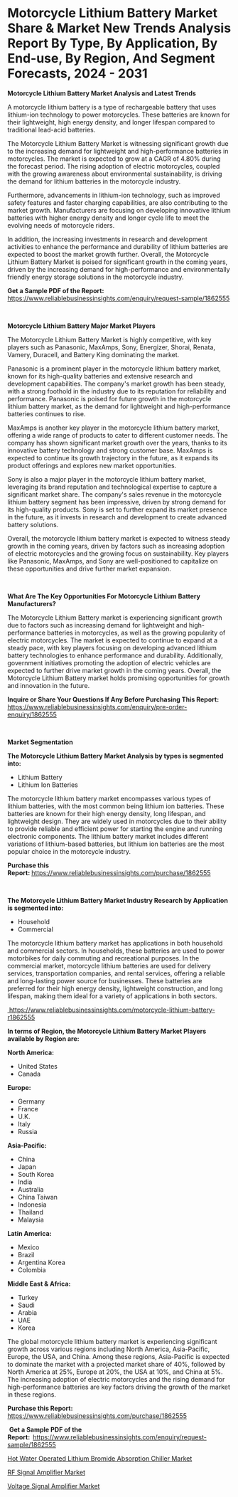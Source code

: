 <p><h1>Motorcycle Lithium Battery Market Share & Market New Trends Analysis Report By Type, By Application, By End-use, By Region, And Segment Forecasts, 2024 - 2031</h1></p><p><strong>Motorcycle Lithium Battery Market Analysis and Latest Trends</strong></p>
<p><p>A motorcycle lithium battery is a type of rechargeable battery that uses lithium-ion technology to power motorcycles. These batteries are known for their lightweight, high energy density, and longer lifespan compared to traditional lead-acid batteries.</p><p>The Motorcycle Lithium Battery Market is witnessing significant growth due to the increasing demand for lightweight and high-performance batteries in motorcycles. The market is expected to grow at a CAGR of 4.80% during the forecast period. The rising adoption of electric motorcycles, coupled with the growing awareness about environmental sustainability, is driving the demand for lithium batteries in the motorcycle industry.</p><p>Furthermore, advancements in lithium-ion technology, such as improved safety features and faster charging capabilities, are also contributing to the market growth. Manufacturers are focusing on developing innovative lithium batteries with higher energy density and longer cycle life to meet the evolving needs of motorcycle riders.</p><p>In addition, the increasing investments in research and development activities to enhance the performance and durability of lithium batteries are expected to boost the market growth further. Overall, the Motorcycle Lithium Battery Market is poised for significant growth in the coming years, driven by the increasing demand for high-performance and environmentally friendly energy storage solutions in the motorcycle industry.</p></p>
<p><strong>Get a Sample PDF of the Report:&nbsp;</strong> <a href="https://www.reliablebusinessinsights.com/enquiry/request-sample/1862555">https://www.reliablebusinessinsights.com/enquiry/request-sample/1862555</a></p>
<p>&nbsp;</p>
<p><strong>Motorcycle Lithium Battery Major Market Players</strong></p>
<p><p>The Motorcycle Lithium Battery Market is highly competitive, with key players such as Panasonic, MaxAmps, Sony, Energizer, Shorai, Renata, Vamery, Duracell, and Battery King dominating the market. </p><p>Panasonic is a prominent player in the motorcycle lithium battery market, known for its high-quality batteries and extensive research and development capabilities. The company's market growth has been steady, with a strong foothold in the industry due to its reputation for reliability and performance. Panasonic is poised for future growth in the motorcycle lithium battery market, as the demand for lightweight and high-performance batteries continues to rise.</p><p>MaxAmps is another key player in the motorcycle lithium battery market, offering a wide range of products to cater to different customer needs. The company has shown significant market growth over the years, thanks to its innovative battery technology and strong customer base. MaxAmps is expected to continue its growth trajectory in the future, as it expands its product offerings and explores new market opportunities.</p><p>Sony is also a major player in the motorcycle lithium battery market, leveraging its brand reputation and technological expertise to capture a significant market share. The company's sales revenue in the motorcycle lithium battery segment has been impressive, driven by strong demand for its high-quality products. Sony is set to further expand its market presence in the future, as it invests in research and development to create advanced battery solutions.</p><p>Overall, the motorcycle lithium battery market is expected to witness steady growth in the coming years, driven by factors such as increasing adoption of electric motorcycles and the growing focus on sustainability. Key players like Panasonic, MaxAmps, and Sony are well-positioned to capitalize on these opportunities and drive further market expansion.</p></p>
<p>&nbsp;</p>
<p><strong>What Are The Key Opportunities For Motorcycle Lithium Battery Manufacturers?</strong></p>
<p><p>The Motorcycle Lithium Battery market is experiencing significant growth due to factors such as increasing demand for lightweight and high-performance batteries in motorcycles, as well as the growing popularity of electric motorcycles. The market is expected to continue to expand at a steady pace, with key players focusing on developing advanced lithium battery technologies to enhance performance and durability. Additionally, government initiatives promoting the adoption of electric vehicles are expected to further drive market growth in the coming years. Overall, the Motorcycle Lithium Battery market holds promising opportunities for growth and innovation in the future.</p></p>
<p><strong>Inquire or Share Your Questions If Any Before Purchasing This Report:</strong> <a href="https://www.reliablebusinessinsights.com/enquiry/pre-order-enquiry/1862555">https://www.reliablebusinessinsights.com/enquiry/pre-order-enquiry/1862555</a></p>
<p>&nbsp;</p>
<p><strong>Market Segmentation</strong></p>
<p><strong>The Motorcycle Lithium Battery Market Analysis by types is segmented into:</strong></p>
<p><ul><li>Lithium Battery</li><li>Lithium Ion Batteries</li></ul></p>
<p><p>The motorcycle lithium battery market encompasses various types of lithium batteries, with the most common being lithium ion batteries. These batteries are known for their high energy density, long lifespan, and lightweight design. They are widely used in motorcycles due to their ability to provide reliable and efficient power for starting the engine and running electronic components. The lithium battery market includes different variations of lithium-based batteries, but lithium ion batteries are the most popular choice in the motorcycle industry.</p></p>
<p><strong>Purchase this Report:&nbsp;</strong><a href="https://www.reliablebusinessinsights.com/purchase/1862555">https://www.reliablebusinessinsights.com/purchase/1862555</a></p>
<p>&nbsp;</p>
<p><strong>The Motorcycle Lithium Battery Market Industry Research by Application is segmented into:</strong></p>
<p><ul><li>Household</li><li>Commercial</li></ul></p>
<p><p>The motorcycle lithium battery market has applications in both household and commercial sectors. In households, these batteries are used to power motorbikes for daily commuting and recreational purposes. In the commercial market, motorcycle lithium batteries are used for delivery services, transportation companies, and rental services, offering a reliable and long-lasting power source for businesses. These batteries are preferred for their high energy density, lightweight construction, and long lifespan, making them ideal for a variety of applications in both sectors.</p></p>
<p><a href="https://www.reliablebusinessinsights.com/motorcycle-lithium-battery-r1862555">&nbsp;https://www.reliablebusinessinsights.com/motorcycle-lithium-battery-r1862555</a></p>
<p><strong>In terms of Region, the Motorcycle Lithium Battery Market Players available by Region are:</strong></p>
<p>
    <p> <strong> North America: </strong>
        <ul>
            <li>United States</li>
            <li>Canada</li>
        </ul>
        </p> 
    <p> <strong> Europe: </strong>
        <ul>
            <li>Germany</li>
            <li>France</li>
            <li>U.K.</li>
            <li>Italy</li>
            <li>Russia</li>
        </ul>
        </p> 
    <p> <strong> Asia-Pacific: </strong>
        <ul>
            <li>China</li>
            <li>Japan</li>
            <li>South Korea</li>
            <li>India</li>
            <li>Australia</li>
            <li>China Taiwan</li>
            <li>Indonesia</li>
            <li>Thailand</li>
            <li>Malaysia</li>
        </ul>
        </p> 
    <p> <strong> Latin America: </strong>
        <ul>
            <li>Mexico</li>
            <li>Brazil</li>
            <li>Argentina Korea</li>
            <li>Colombia</li>
        </ul>
        </p> 
    <p> <strong> Middle East & Africa: </strong>
        <ul>
            <li>Turkey</li>
            <li>Saudi</li>
            <li>Arabia</li>
            <li>UAE</li>
            <li>Korea</li>
        </ul>
    </p>
    </p>
<p><p>The global motorcycle lithium battery market is experiencing significant growth across various regions including North America, Asia-Pacific, Europe, the USA, and China. Among these regions, Asia-Pacific is expected to dominate the market with a projected market share of 40%, followed by North America at 25%, Europe at 20%, the USA at 10%, and China at 5%. The increasing adoption of electric motorcycles and the rising demand for high-performance batteries are key factors driving the growth of the market in these regions.</p></p>
<p><strong>Purchase this Report: </strong><a href="https://www.reliablebusinessinsights.com/purchase/1862555">https://www.reliablebusinessinsights.com/purchase/1862555</a></p>
<p>&nbsp;<strong>Get a Sample PDF of the Report:&nbsp;&nbsp;</strong><a href="https://www.reliablebusinessinsights.com/enquiry/request-sample/1862555">https://www.reliablebusinessinsights.com/enquiry/request-sample/1862555</a></p>
<p><strong></strong></p>
<p><p><a href="https://view.publitas.com/reportprime-1/global-hot-water-operated-lithium-bromide-absorption-chiller-market-size-is-expected-to-experience-a-cagr-of-11-3-through-2024-2031-according-to-industry-projections/">Hot Water Operated Lithium Bromide Absorption Chiller Market</a></p><p><a href="https://github.com/kmtkihkn89/Market-Research-Report-List-1/blob/main/rf-signal-amplifier-market.md">RF Signal Amplifier Market</a></p><p><a href="https://github.com/kimjmgeh81/Market-Research-Report-List-1/blob/main/voltage-signal-amplifier-market.md">Voltage Signal Amplifier Market</a></p></p>